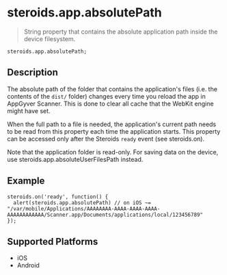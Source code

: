 steroids.app.absolutePath
=========================

  > String property that contains the absolute application path inside the device filesystem.

    steroids.app.absolutePath;

Description
-----------

The absolute path of the folder that contains the application's files (i.e. the contents of the `dist/` folder) changes every time you reload the app in AppGyver Scanner. This is done to clear all cache that the WebKit engine might have set.

When the full path to a file is needed, the application's current path needs to be read from this property each time the application starts. This property can be accessed only after the Steroids `ready` event (see steroids.on).

Note that the application folder is read-only. For saving data on the device, use steroids.app.absoluteUserFilesPath instead.

Example
-------

    steroids.on('ready', function() {
      alert(steroids.app.absolutePath) // on iOS ~= "/var/mobile/Applications/AAAAAAAA-AAAA-AAAA-AAAA-AAAAAAAAAAAA/Scanner.app/Documents/applications/local/123456789"
    });


Supported Platforms
-------------------

- iOS
- Android